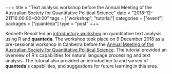 +++
title = "Text analysis workshop before the Annual Meeting of the Australian Society for Quantitative Political Science"
date = "2018-12-21T16:00:00+00:00"
tags = ["workshop", "tutorial"]
categories = ["event"]
packages = ["quanteda"]
type = "post"
+++

Kenneth Benoit led an [introductory workshop](http://politicsir.cass.anu.edu.au/events/quantitative-methods-workshops-students) on quantitative text analysis using R and **quanteda**. The workshop took place on 9 December 2018 as a pre-sessional workshop in Canberra before the [Annual Meeting of the Australian Society for Quantitative Political Science](https://asqps.org.au/2018-annual-conference-canberra/). The tutorial provided an overview of R's capabilities for natural language processing and text analysis. The tutorial also provided an introduction to and survey of **quanteda**'s capabilities, and suggestions for future learning in this area.
